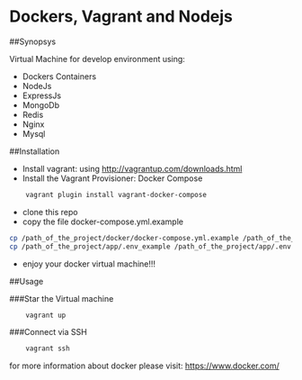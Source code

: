 # Dockers, Vagrant and Nodejs
 
##Synopsys
 
 Virtual Machine for develop environment using:
 - Dockers Containers
 - NodeJs
 - ExpressJs
 - MongoDb
 - Redis
 - Nginx
 - Mysql
 
##Installation 
- Install vagrant: using http://vagrantup.com/downloads.html
- Install the Vagrant Provisioner: Docker Compose

```bash
    vagrant plugin install vagrant-docker-compose
```

- clone this repo
- copy the file docker-compose.yml.example
```bash
cp /path_of_the_project/docker/docker-compose.yml.example /path_of_the_project/docker/docker-compose.yml
cp /path_of_the_project/app/.env_example /path_of_the_project/app/.env
```
- enjoy your docker virtual machine!!!

##Usage

###Star the Virtual machine 
```bash
    vagrant up
```
###Connect via SSH 
```bash
    vagrant ssh
```

for more information about docker please visit:
https://www.docker.com/